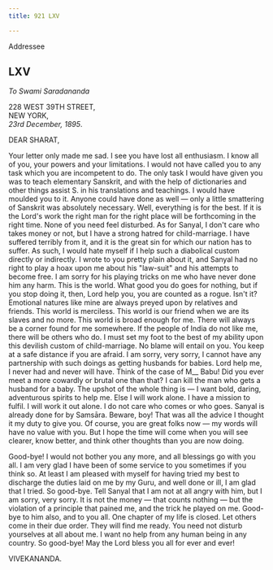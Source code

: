 ```yaml
---
title: 921 LXV

---
```

  

  
 Addressee

## LXV

*To Swami Saradananda*

228 WEST 39TH STREET,  
NEW YORK,  
*23rd December, 1895*.

DEAR SHARAT,

Your letter only made me sad. I see you have lost all enthusiasm. I know
all of you, your powers and your limitations. I would not have called
you to any task which you are incompetent to do. The only task I would
have given you was to teach elementary Sanskrit, and with the help of
dictionaries and other things assist S. in his translations and
teachings. I would have moulded you to it. Anyone could have done as
well — only a little smattering of Sanskrit was absolutely necessary.
Well, everything is for the best. If it is the Lord's work the right man
for the right place will be forthcoming in the right time. None of you
need feel disturbed. As for Sanyal, I don't care who takes money or not,
but I have a strong hatred for child-marriage. I have suffered terribly
from it, and it is the great sin for which our nation has to suffer. As
such, I would hate myself if I help such a diabolical custom directly or
indirectly. I wrote to you pretty plain about it, and Sanyal had no
right to play a hoax upon me about his "law-suit" and his attempts to
become free. I am sorry for his playing tricks on me who have never done
him any harm. This is the world. What good you do goes for nothing, but
if you stop doing it, then, Lord help you, you are counted as a rogue.
Isn't it? Emotional natures like mine are always preyed upon by
relatives and friends. This world is merciless. This world is our friend
when we are its slaves and no more. This world is broad enough for me.
There will always be a corner found for me somewhere. If the people of
India do not like me, there will be others who do. I must set my foot to
the best of my ability upon this devilish custom of child-marriage. No
blame will entail on you. You keep at a safe distance if you are afraid.
I am sorry, very sorry, I cannot have any partnership with such doings
as getting husbands for babies. Lord help me, I never had and never will
have. Think of the case of M\_\_ Babu! Did you ever meet a more cowardly
or brutal one than that? I can kill the man who gets a husband for a
baby. The upshot of the whole thing is — I want bold, daring,
adventurous spirits to help me. Else I will work alone. I have a mission
to fulfil. I will work it out alone. I do not care who comes or who
goes. Sanyal is already done for by Samsāra. Beware, boy! That was all
the advice I thought it my duty to give you. Of course, you are great
folks now — my words will have no value with you. But I hope the time
will come when you will see clearer, know better, and think other
thoughts than you are now doing.

Good-bye! I would not bother you any more, and all blessings go with you
all. I am very glad I have been of some service to you sometimes if you
think so. At least I am pleased with myself for having tried my best to
discharge the duties laid on me by my Guru, and well done or ill, I am
glad that I tried. So good-bye. Tell Sanyal that I am not at all angry
with him, but I am sorry, very sorry. It is not the money — that counts
nothing — but the violation of a principle that pained me, and the trick
he played on me. Good-bye to him also, and to you all. One chapter of my
life is closed. Let others come in their due order. They will find me
ready. You need not disturb yourselves at all about me. I want no help
from any human being in any country. So good-bye! May the Lord bless you
all for ever and ever!

VIVEKANANDA.